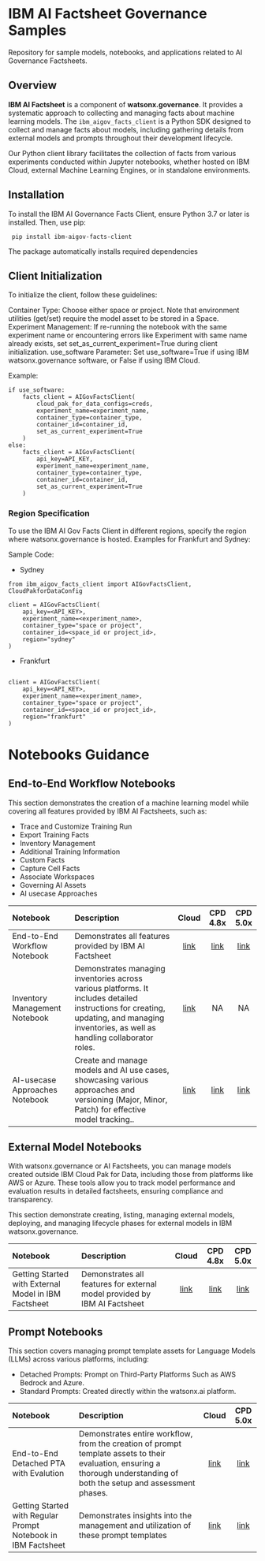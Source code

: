 # IBM AI Factsheet Governance Samples

Repository for sample models, notebooks, and applications related to AI Governance Factsheets.

## Overview

**IBM AI Factsheet** is a component of **watsonx.governance**. It provides a systematic approach to collecting and managing facts about machine learning models. The `ibm_aigov_facts_client` is a Python SDK designed to collect and manage facts about models, including gathering details from external models and prompts throughout their development lifecycle.

Our Python client library facilitates the collection of facts from various experiments conducted within Jupyter notebooks, whether hosted on IBM Cloud, external Machine Learning Engines, or in standalone environments.

## Installation
To install the IBM AI Governance Facts Client, ensure Python 3.7 or later is installed. Then, use pip:

```
 pip install ibm-aigov-facts-client
```
The package automatically installs required dependencies

## Client Initialization
To initialize the client, follow these guidelines:

Container Type: Choose either space or project. Note that environment utilities (get/set) require the model asset to be stored in a Space.
Experiment Management: If re-running the notebook with the same experiment name or encountering errors like Experiment with same name already exists, set set_as_current_experiment=True during client initialization.
use_software Parameter: Set use_software=True if using IBM watsonx.governance software, or False if using IBM Cloud.

Example:
```
if use_software:
    facts_client = AIGovFactsClient(
        cloud_pak_for_data_configs=creds,
        experiment_name=experiment_name,
        container_type=container_type,
        container_id=container_id,
        set_as_current_experiment=True
    )
else: 
    facts_client = AIGovFactsClient(
        api_key=API_KEY,
        experiment_name=experiment_name,
        container_type=container_type,
        container_id=container_id,
        set_as_current_experiment=True
    )
```
### **Region Specification**

To use the IBM AI Gov Facts Client in different regions, specify the region where watsonx.governance is hosted. Examples for Frankfurt and Sydney:

Sample Code:

- Sydney

```
from ibm_aigov_facts_client import AIGovFactsClient, CloudPakforDataConfig

client = AIGovFactsClient(
    api_key=<API_KEY>,
    experiment_name=<experiment_name>,
    container_type="space or project",
    container_id=<space_id or project_id>,
    region="sydney"
)
```
- Frankfurt
```from ibm_aigov_facts_client import AIGovFactsClient, CloudPakforDataConfig

client = AIGovFactsClient(
    api_key=<API_KEY>,
    experiment_name=<experiment_name>,
    container_type="space or project",
    container_id=<space_id or project_id>,
    region="frankfurt"
)
```

# Notebooks Guidance
## End-to-End Workflow Notebooks

This section demonstrates the creation of a machine learning model while covering all features provided by IBM AI Factsheets, such as:
- Trace and Customize Training Run
- Export Training Facts
- Inventory Management
- Additional Training Information
- Custom Facts
- Capture Cell Facts
- Associate Workspaces
- Governing AI Assets
- AI usecase Approaches 

| Notebook                            | Description                                                  |                                                                                                                                                                         Cloud                                                                                                                                                                         |                                                                                                     CPD 4.8x                                                                                                      |                                                                                                        CPD 5.0x                                                                                                         |
| :---------------------------------- | :--------------------------------------------------------- |:-----------------------------------------------------------------------------------------------------------------------------------------------------------------------------------------------------------------------------------------------------------------------------------------------------------------------------------------------------:|:-----------------------------------------------------------------------------------------------------------------------------------------------------------------------------------------------------------------:|:-----------------------------------------------------------------------------------------------------------------------------------------------------------------------------------------------------------------------:|
| End-to-End Workflow Notebook        | Demonstrates all features provided by IBM AI Factsheet    |                                                                                  [link](https://github.com/IBM/ai-governance-factsheet-samples/blob/4082dfd199b9ba2c3a5a87f3a93519c8c1c1563f/cloud/End%20To%20End%20Flow/End-to-End%20Workflow%20IBM%20Cloud.ipynb)                                                                                   | [link](https://github.com/IBM/ai-governance-factsheet-samples/blob/4082dfd199b9ba2c3a5a87f3a93519c8c1c1563f/cloud_pak_for_data/4.8x%20Version/End%20To%20End%20Flow/End-to-End%20Workflow%204.8x%20Edition.ipynb) | [link](https://github.com/IBM/ai-governance-factsheet-samples/blob/4082dfd199b9ba2c3a5a87f3a93519c8c1c1563f/cloud_pak_for_data/5.0x%20Version/End%20To%20End%20Flow/End-to-End%20Workflow%205.0x%20Edition.ipynb.ipynb) |
| Inventory Management Notebook        | Demonstrates  managing inventories across various platforms. It includes detailed instructions for creating, updating, and managing inventories, as well as handling collaborator roles.   |                                                                                   [link](https://github.com/IBM/ai-governance-factsheet-samples/blob/4082dfd199b9ba2c3a5a87f3a93519c8c1c1563f/cloud/End%20To%20End%20Flow/Inventory%20Notebook%20IBM%20Cloud.ipynb)                                                                                   |                                                                                                        NA                                                                                                         |                                                                                                           NA                                                                                                            |
| AI-usecase Approaches Notebook   |Create and manage models and AI use cases, showcasing various approaches and versioning (Major, Minor, Patch) for effective model tracking..   |                                                                                                                                                                       [link](https://github.com/IBM/ai-governance-factsheet-samples/blob/4082dfd199b9ba2c3a5a87f3a93519c8c1c1563f/cloud/End%20To%20End%20Flow/AI-usecase%20Approach%20IBM%20Cloud.ipynb)                                                                                                                                                                        |                                                                                                   [link](https://github.com/IBM/ai-governance-factsheet-samples/blob/4082dfd199b9ba2c3a5a87f3a93519c8c1c1563f/cloud_pak_for_data/4.8x%20Version/End%20To%20End%20Flow/AI-usecase%20Approach%204.8x%20Edition.ipynb)                                                                                                   |                                                                                                        [link](https://github.com/IBM/ai-governance-factsheet-samples/blob/4082dfd199b9ba2c3a5a87f3a93519c8c1c1563f/cloud_pak_for_data/5.0x%20Version/End%20To%20End%20Flow/AI-usecase%20Approach%205.0x%20Edition.ipynb)                                                                                                         |

## External Model Notebooks

With watsonx.governance or AI Factsheets, you can manage models created outside IBM Cloud Pak for Data, including those from platforms like AWS or Azure. These tools allow you to track model performance and evaluation results in detailed factsheets, ensuring compliance and transparency. 

This section demonstrate creating, listing, managing external models, deploying, and managing lifecycle phases for external models in IBM watsonx.governance.
 
 | Notebook                            | Description                                                  |  Cloud   | CPD 4.8x | CPD 5.0x |
| :---------------------------------- | :--------------------------------------------------------- |:--------:| :-----: |:--------:|
| Getting Started with External Model in IBM Factsheet    | Demonstrates all features for external model provided by IBM AI Factsheet    | [link](https://github.com/IBM/ai-governance-factsheet-samples/blob/4082dfd199b9ba2c3a5a87f3a93519c8c1c1563f/cloud/External%20Model/External%20Model%20with%20wx.goverance%20IBM%20Cloud.ipynb) | [link](ttps://github.com/IBM/ai-governance-factsheet-samples/blob/4082dfd199b9ba2c3a5a87f3a93519c8c1c1563f/cloud_pak_for_data/4.8x%20Version/External%20Model/External%20Model%20with%20wx.goverance%204.8.x.ipynb) | [link](https://github.com/IBM/ai-governance-factsheet-samples/blob/4082dfd199b9ba2c3a5a87f3a93519c8c1c1563f/cloud_pak_for_data/5.0x%20Version/External%20Model/External%20Model%20with%20wx.goverance%205.0x.ipynb) |



## Prompt Notebooks

 This section covers managing prompt template assets for Language Models (LLMs) across various platforms, including:

- Detached Prompts: Prompt on Third-Party Platforms Such as AWS Bedrock and Azure.
- Standard Prompts: Created directly within the watsonx.ai platform.
 
 | Notebook                            | Description                                                  |                                                                                             Cloud                                                                                             | CPD 5.0x |
| :---------------------------------- | :--------------------------------------------------------- |:---------------------------------------------------------------------------------------------------------------------------------------------------------------------------------------------:|:--------:|
| End-to-End Detached PTA with Evalution    | Demonstrates entire workflow, from the creation of prompt template assets to their evaluation, ensuring a thorough understanding of both the setup and assessment phases.   | [link](https://github.com/IBM/ai-governance-factsheet-samples/blob/4082dfd199b9ba2c3a5a87f3a93519c8c1c1563f/cloud/Prompt/End-to-End%20Detached%20PTA%20with%20Evalutions%20IBM%20Cloud.ipynb) | [link](https://github.com/IBM/ai-governance-factsheet-samples/blob/4082dfd199b9ba2c3a5a87f3a93519c8c1c1563f/cloud_pak_for_data/5.0x%20Version/Prompt/End-to-End%20Detached%20PTA%20with%20Evalutions%205.0x.ipynb) |
| Getting Started with Regular Prompt Notebook in IBM Factsheet  | Demonstrates  insights into the management and utilization of these prompt templates    |                                                                                           [link](https://github.com/IBM/ai-governance-factsheet-samples/blob/4082dfd199b9ba2c3a5a87f3a93519c8c1c1563f/cloud/Prompt/Prompt%20Notebook%20with%20wx.goverance%20IBM%20Cloud.ipynb)                                                                                            | [link](https://github.com/IBM/ai-governance-factsheet-samples/blob/4082dfd199b9ba2c3a5a87f3a93519c8c1c1563f/cloud_pak_for_data/5.0x%20Version/Prompt/Prompt%20Notebook%20with%20wx.goverance%205.0x.ipynb) |

 
 




